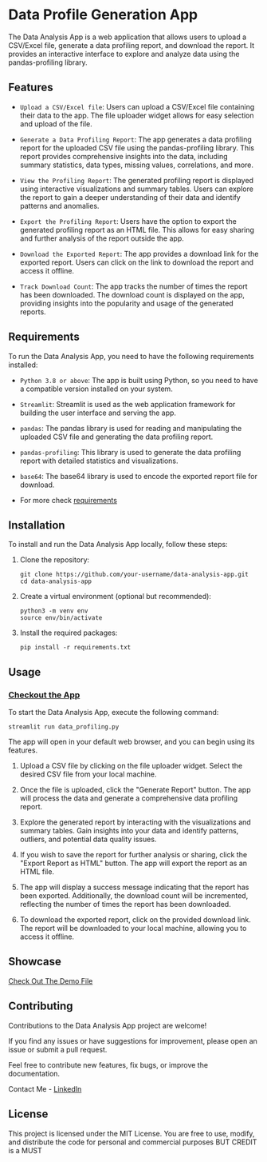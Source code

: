 # Data Profile Generation App

The Data Analysis App is a web application that allows users to upload a CSV/Excel file, generate a data profiling report, and download the report. It provides an interactive interface to explore and analyze data using the pandas-profiling library.

## Features

- ```Upload a CSV/Excel file```: Users can upload a CSV/Excel file containing their data to the app. The file uploader widget allows for easy selection and upload of the file.

- ```Generate a Data Profiling Report```: The app generates a data profiling report for the uploaded CSV file using the pandas-profiling library. This report provides comprehensive insights into the data, including summary statistics, data types, missing values, correlations, and more.

- ```View the Profiling Report```: The generated profiling report is displayed using interactive visualizations and summary tables. Users can explore the report to gain a deeper understanding of their data and identify patterns and anomalies.

- ```Export the Profiling Report```: Users have the option to export the generated profiling report as an HTML file. This allows for easy sharing and further analysis of the report outside the app.

- ```Download the Exported Report```: The app provides a download link for the exported report. Users can click on the link to download the report and access it offline.

- ```Track Download Count```: The app tracks the number of times the report has been downloaded. The download count is displayed on the app, providing insights into the popularity and usage of the generated reports.

## Requirements

To run the Data Analysis App, you need to have the following requirements installed:

- ```Python 3.8 or above```: The app is built using Python, so you need to have a compatible version installed on your system.

- ```Streamlit```: Streamlit is used as the web application framework for building the user interface and serving the app.

- ```pandas```: The pandas library is used for reading and manipulating the uploaded CSV file and generating the data profiling report.

- ```pandas-profiling```: This library is used to generate the data profiling report with detailed statistics and visualizations.

- ```base64```: The base64 library is used to encode the exported report file for download.

- For more check [requirements](https://github.com/soopertramp/data-analysis-app/blob/main/requirements.txt)

## Installation

To install and run the Data Analysis App locally, follow these steps:

1. Clone the repository:

   ```shell
   git clone https://github.com/your-username/data-analysis-app.git
   cd data-analysis-app
   
2. Create a virtual environment (optional but recommended):

    ```shell
    python3 -m venv env
    source env/bin/activate

3. Install the required packages:

    ```shell
    pip install -r requirements.txt

## Usage

### [Checkout the App](https://data-profile-generation.streamlit.app/)

To start the Data Analysis App, execute the following command:

    streamlit run data_profiling.py
    
The app will open in your default web browser, and you can begin using its features.

1. Upload a CSV file by clicking on the file uploader widget. Select the desired CSV file from your local machine.

2. Once the file is uploaded, click the "Generate Report" button. The app will process the data and generate a comprehensive data profiling report.

3. Explore the generated report by interacting with the visualizations and summary tables. Gain insights into your data and identify patterns, outliers, and potential data quality issues.

4. If you wish to save the report for further analysis or sharing, click the "Export Report as HTML" button. The app will export the report as an HTML file.

5. The app will display a success message indicating that the report has been exported. Additionally, the download count will be incremented, reflecting the number of times the report has been downloaded.

6. To download the exported report, click on the provided download link. The report will be downloaded to your local machine, allowing you to access it offline.

## Showcase

[Check Out The Demo File](https://github.com/soopertramp/data-profile-generation/blob/main/IPL.html)

## Contributing
Contributions to the Data Analysis App project are welcome! 

If you find any issues or have suggestions for improvement, please open an issue or submit a pull request. 

Feel free to contribute new features, fix bugs, or improve the documentation.

Contact Me - [LinkedIn](https://www.linkedin.com/in/pradeepchandra-reddy-s-c/)

## License
This project is licensed under the MIT License. You are free to use, modify, and distribute the code for personal and commercial purposes BUT CREDIT is a MUST  

